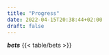 ```yaml
---
title: "Progress"
date: 2022-04-15T20:38:44+02:00
draft: false
---
```

***bets***
{{< table/bets >}}